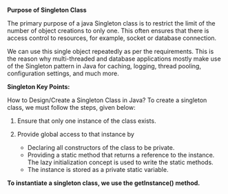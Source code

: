 **Purpose of Singleton Class**

The primary purpose of a java Singleton class is to restrict the limit of the number of object creations to only one. This often ensures that there is access control to resources, for example, socket or database connection.

We can use this single object repeatedly as per the requirements. This is the reason why multi-threaded and database applications mostly make use of the Singleton pattern in Java for caching, logging, thread pooling, configuration settings, and much more.

**Singleton Key Points:**

How to Design/Create a Singleton Class in Java?
To create a singleton class, we must follow the steps, given below:

1. Ensure that only one instance of the class exists.

2. Provide global access to that instance by
   * Declaring all constructors of the class to be private.
   * Providing a static method that returns a reference to the instance. The lazy initialization concept is used to write the static methods.
   * The instance is stored as a private static variable.

**To instantiate a singleton class, we use the getInstance() method.** 
